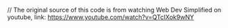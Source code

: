 // The original source of this code is from watching Web Dev Simplified on youtube, link:  https://www.youtube.com/watch?v=QTcIXok9wNY
